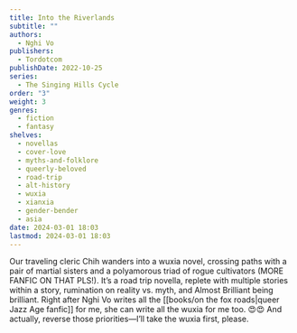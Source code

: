 ```yaml
---
title: Into the Riverlands
subtitle: ""
authors:
  - Nghi Vo
publishers:
  - Tordotcom
publishDate: 2022-10-25
series:
  - The Singing Hills Cycle
order: "3"
weight: 3
genres:
  - fiction
  - fantasy
shelves:
  - novellas
  - cover-love
  - myths-and-folklore
  - queerly-beloved
  - road-trip
  - alt-history
  - wuxia
  - xianxia
  - gender-bender
  - asia
date: 2024-03-01 18:03
lastmod: 2024-03-01 18:03
---
```

Our traveling cleric Chih wanders into a wuxia novel, crossing paths with a pair of martial sisters and a polyamorous triad of rogue cultivators (MORE FANFIC ON THAT PLS!). It’s a road trip novella, replete with multiple stories within a story, rumination on reality vs. myth, and Almost Brilliant being brilliant. Right after Nghi Vo writes all the [[books/on the fox roads|queer Jazz Age fanfic]] for me, she can write all the wuxia for me too. 😍😍 And actually, reverse those priorities—I’ll take the wuxia first, please.